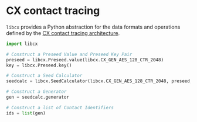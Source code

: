 CX contact tracing
==================

``libcx`` provides a Python abstraction for the data formats and
operations defined by the [CX contact tracing
architecture](https://cx.ipxe.org).

```python
import libcx

# Construct a Preseed Value and Preseed Key Pair
preseed = libcx.Preseed.value(libcx.CX_GEN_AES_128_CTR_2048)
key = libcx.Preseed.key()

# Construct a Seed Calculator
seedcalc = libcx.SeedCalculator(libcx.CX_GEN_AES_128_CTR_2048, preseed, key)

# Construct a Generator
gen = seedcalc.generator

# Construct a list of Contact Identifiers
ids = list(gen)
```
